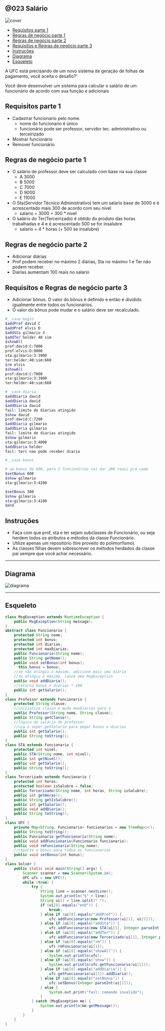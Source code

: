 ## @023 Salário

![cover](https://raw.githubusercontent.com/qxcodepoo/arcade/master/base/023/cover.jpg)

[](toc)

- [Requisitos parte 1](#requisitos-parte-1)
- [Regras de negócio parte 1](#regras-de-negócio-parte-1)
- [Regras de negócio parte 2](#regras-de-negócio-parte-2)
- [Requisitos e Regras de negócio parte 3](#requisitos-e-regras-de-negócio-parte-3)
- [Instruções](#instruções)
- [Diagrama](#diagrama)
- [Esqueleto](#esqueleto)
[](toc)

A UFC está precisando de um novo sistema de geração de folhas de pagamento, você aceita o desafio?'

Você deve desenvolver um sistema para calcular o salário de um funcionário de acordo com sua função e adicionais

## Requisitos parte 1

- Cadastrar funcionario pelo nome.
    - nome do funcionario é único
    - funcionário pode ser professor, servidor tec. administrativo ou terceirizado
- Mostrar funcionário
- Remover funcionário

## Regras de negócio parte 1

- O salário de professor deve ser calculado com base na sua classe
    - A 3000
    - B 5000
    - C 7000
    - D 9000
    - E 11000
- O Sta(Servidor Técnico Administrativo) tem um salario base de 3000 e é acrescentado mais 300 de acordo com seu nível
    - salario = 3000 + 300 * nivel
- O salário do Ter(Terceirizado) é obtido do produto das horas trabalhadas e 4
    e é acrescentado 500 se for insalubre
    - salario = 4 * horas (+ 500 se insalubre)

## Regras de negócio parte 2

- Adicionar diárias
- Prof podem receber no máximo 2 diárias, Sta no máximo 1 e Ter não podem receber.
- Diarias aumentam 100 reais no salario

## Requisitos e Regras de negócio parte 3

- Adicionar bônus. O valor do bônus é definido e então é dividido igualmente entre todos os funcionários.
- O valor do bônus pode mudar e o salário deve ser recalculado.

```bash
#__case begin
$addProf david C
$addProf elvis D
$addSta gilmario 3
$addTer helder 40 sim
$showAll
prof:david:C:7000
prof:elvis:D:9000
sta:gilmario:3:3900
ter:helder:40:sim:660
$rm elvis
$showAll
prof:david:C:7000
sta:gilmario:3:3900
ter:helder:40:sim:660

#__case diaria
$addDiaria david
$addDiaria david
$addDiaria david
fail: limite de diarias atingido
$show david
prof:david:C:7200
$addDiaria gilmario
$addDiaria gilmario
fail: limite de diarias atingido
$show gilmario
sta:gilmario:3:4000
$addDiaria helder
fail: terc nao pode receber diaria

#__case bonus

# um bonus de 600, para 3 funcionários vai dar 200 reais pra cada
$setBonus 600
$show gilmario 
sta:gilmario:3:4200

$setBonus 300
$show gilmario
sta:gilmario:3:4100
$end
```

## Instruções

- Faça com que prof, sta e ter sejam subclasses de Funcionário, ou seja herdem todos os atributos e métodos da classe Funcionário.
- Utilize apenas um repositório (tire proveito do polimorfismo).
- As classes filhas devem sobrescrever os métodos herdados da classe pai sempre que você achar necessário.

***

## Diagrama
![diagrama](https://raw.githubusercontent.com/qxcodepoo/arcade/master/base/023/diagrama.png)

***

## Esqueleto

<!--FILTER Solver.java java-->
```java
class MsgException extends RuntimeException {
    public MsgException(String message);
}
abstract class Funcionario {
    protected String nome;
    protected int bonus;
    protected int diarias;
    protected int maxDiarias;
    public Funcionario(String nome);
    public String getNome();
    public void setBonus(int bonus);
      this.bonus = bonus;
    //se não atingiu o máximo, adicione mais uma diária
    //se atingiu o máximo, lance uma MsgException
    public void addDiaria();
    //retorna bonus + diarias * 100
    public int getSalario();
}
class Professor extends Funcionario {
    protected String classe;
    //inicializa classe e muda maxDiarias para 2
    public Professor(String nome, String classe);
    public String getClasse();
    //lógica do salário do professor
    //usa o super.getSalario para pegar bonus e diarias
    public int getSalario();
    public String toString();
}
class STA extends Funcionario {
    protected int nivel;
    public STA(String nome, int nivel);
    public int getNivel();
    public int getSalario();
    public String toString();
}
class Tercerizado extends Funcionario {
    protected int horas;
    protected boolean isSalubre = false;
    public Tercerizado(String nome, int horas, String isSalubre);
    public int getHoras();
    public String getIsSalubre();
    public int getSalario();
    public void addDiaria();
    public String toString();
}
class UFC {
    private Map<String, Funcionario> funcionarios = new TreeMap<>();
    public String toString();
    public Funcionario getFuncionario(String nome);
    public void addFuncionario(Funcionario funcionario);
    public void rmFuncionario(String nome);
    //reparte o bonus para todos os funcionarios
    public void setBonus(int bonus);
}
class Solver {
    public static void main(String[] args) {
        Scanner scanner = new Scanner(System.in);
        UFC ufc = new UFC();
        while (true) {
            try {
                String line = scanner.nextLine();
                System.out.println("$" + line);
                String ui[] = line.split(" ");
                if (ui[0].equals("end")) {
                    break;
                } else if (ui[0].equals("addProf")) {
                    ufc.addFuncionario(new Professor(ui[1], ui[2]));
                } else if (ui[0].equals("addSta")) {
                    ufc.addFuncionario(new STA(ui[1], Integer.parseInt(ui[2])));
                } else if (ui[0].equals("addTer")) {
                    ufc.addFuncionario(new Tercerizado(ui[1], Integer.parseInt(ui[2]), ui[3]));
                } else if (ui[0].equals("rm")) {
                    ufc.rmFuncionario(ui[1]);
                } else if (ui[0].equals("showAll")) {
                    System.out.println(ufc);
                } else if (ui[0].equals("show")) {
                    System.out.println(ufc.getFuncionario(ui[1]));
                } else if (ui[0].equals("addDiaria")) {
                    ufc.getFuncionario(ui[1]).addDiaria();
                } else if (ui[0].equals("setBonus")) {
                    ufc.setBonus(Integer.parseInt(ui[1]));
                } else {
                    System.out.print("fail: comando invalido");
                }
            } catch (MsgException me) {
                System.out.println(me.getMessage());
            }
        }
    }
}
```
<!--FILTER_END-->